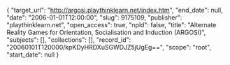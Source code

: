 {
  "target_url": "http://argosi.playthinklearn.net/index.htm", 
  "end_date": null, 
  "date": "2006-01-01T12:00:00", 
  "slug": 9175109, 
  "publisher": "playthinklearn.net", 
  "open_access": true, 
  "npld": false, 
  "title": "Alternate Reality Games for Orientation, Socialisation and Induction (ARGOSI)", 
  "subjects": [], 
  "collections": [], 
  "record_id": "20060101T120000/kpKDyHRDXuSGWDJZ5jUgEg==", 
  "scope": "root", 
  "start_date": null
}

